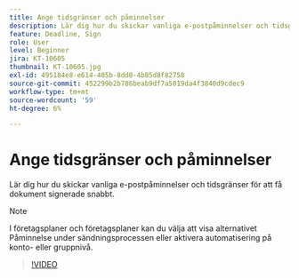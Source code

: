 ```yaml
---
title: Ange tidsgränser och påminnelser
description: Lär dig hur du skickar vanliga e-postpåminnelser och tidsgränser för att få dokument signerade snabbt
feature: Deadline, Sign
role: User
level: Beginner
jira: KT-10605
thumbnail: KT-10605.jpg
exl-id: 495184e8-e614-405b-8dd8-4b85d8f82758
source-git-commit: 452299b2b786beab9df7a5019da4f3840d9cdec9
workflow-type: tm+mt
source-wordcount: '59'
ht-degree: 6%

---
```


# Ange tidsgränser och påminnelser

Lär dig hur du skickar vanliga e-postpåminnelser och tidsgränser för att få dokument signerade snabbt.

>[!NOTE]
>
>I företagsplaner och företagsplaner kan du välja att visa alternativet Påminnelse under sändningsprocessen eller aktivera automatisering på konto- eller gruppnivå.

>[!VIDEO](https://video.tv.adobe.com/v/3411445?quality=12&learn=on&hidetitle=true)

